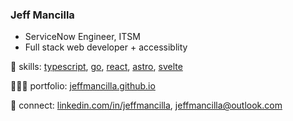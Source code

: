 ### Jeff Mancilla
- ServiceNow Engineer, ITSM
- Full stack web developer + accessiblity

🧠 skills: [typescript][typescript], [go][go], [react][react], [astro][astro], [svelte][svelte]

👨🏼‍💻 portfolio: [jeffmancilla.github.io][website]

👔 connect: [linkedin.com/in/jeffmancilla][linkedin], [jeffmancilla@outlook.com][email]

[react]: https://react.dev
[typescript]: https://www.typescriptlang.org
[go]: https://go.dev
[svelte]: https://svelte.dev
[astro]: https://astro.build
[website]: https://jeffmancilla.github.io
[linkedin]: https://linkedin.com/in/jeffmancilla
[email]: mailto://jeffmancilla@outlook.com

